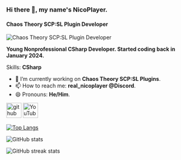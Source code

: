 ### Hi there 👋, my name's NicoPlayer.
#### Chaos Theory SCP:SL Plugin Developer
![Chaos Theory SCP:SL Plugin Developer](https://cdn.discordapp.com/attachments/1058507989134356551/1297760139105009676/CE9A0D22-AFE4-4AE0-AD30-BE37A698B183.jpg?ex=671718d0&is=6715c750&hm=e32d5cb4d9e9a0c5a8ac622c900bf85090ed4823f3578405ee2e6020a3b96b5b&)

**Young Nonprofessional CSharp Developer. Started coding back in January 2024.**


Skills: **CSharp**

- 🔭 I’m currently working on **Chaos Theory SCP:SL Plugins**. 
- 📫 How to reach me: **real_nicoplayer @Discord**. 
- 😄 Pronouns: **He/Him**. 


[<img src='https://cdn.jsdelivr.net/npm/simple-icons@3.0.1/icons/github.svg' alt='github' height='40'>](https://github.com/realnicoplayer)  [<img src='https://cdn.jsdelivr.net/npm/simple-icons@3.0.1/icons/youtube.svg' alt='YouTube' height='40'>](https://www.youtube.com/channel/Real_NicoPlayer)  

[![Top Langs](https://github-readme-stats.vercel.app/api/top-langs/?username=realnicoplayer)](https://github.com/anuraghazra/github-readme-stats)

![GitHub stats](https://github-readme-stats.vercel.app/api?username=realnicoplayer&show_icons=true&count_private=true)  

![GitHub streak stats](https://streak-stats.demolab.com/?user=realnicoplayer)  

